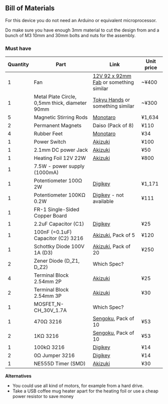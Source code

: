 ## Bill of Materials

For this device you do not need an Arduino or equivalent microprocessor.

Do make sure you have enough 3mm material to cut the design from and a bunch of M3 10mm and 30mm bolts and nuts for the assembly.

### Must have

|Quantity|Part|Link|Unit price|
|--------|----|----|----------|
|1       |Fan|[12V 92 x 92mm Fab](https://akizukidenshi.com/catalog/g/gP-14359/) or something similar|~¥400|
|1       |Metal Plate Circle, 0,5mm thick, diameter 90mm|[Tokyu Hands](https://hands.net/) or something similar|~¥300|
|5       |Magnetic Stirring Rods|[Monotaro](https://www.monotaro.com/p/4046/8741/)|¥1,634|
|2       |Permanent Magnets|Daiso (Pack of 8)|¥110|
|4       |Rubber Feet|[Monotaro](https://www.monotaro.com/p/0933/2574/?t.q=rubber%20feet)|¥34|
|1       |Power Switch|[Akizuki](https://akizukidenshi.com/catalog/g/gP-15740/)|¥100|
|1       |2.1mm DC power Jack|[Akizuki](https://akizukidenshi.com/catalog/g/gC-17108/)|¥50|
|1       |Heating Foil 12V 22W|[Akizuki](https://akizukidenshi.com/catalog/g/gP-14812/)|¥800| 
|1       |7.5W - power supply (1000mA)| | |
|1       |Potentiometer 100Ω 2W|[Digikey](https://www.digikey.jp/en/products/detail/bourns-inc/93R1A-R22-A05L/2564715?s=N4IgTCBcDaIJwGYBOBGAhgWiWMG0AYBWAGxAF0BfIA)|¥1,171|
|1       |Potentiometer 100KΩ 0.2W|[Digikey](https://www.digikey.jp/en/products/detail/bourns-inc/PDB181-K420P-104B/3820299) - not available|¥111|
|1       |FR-1 Single-Sided Copper Board| | |
|1       |2.2uF Capacitor (C1)|[Digikey](https://www.digikey.jp/en/products/detail/samsung-electro-mechanics/CL31B225KOHNNNE/3886922)|¥25|
|1       |100nF (=0.1uF) Capacitor (C2) 3216|[Akizuki](https://akizukidenshi.com/catalog/g/gP-15180/), Pack of 5|¥120|
|1       |Schottky Diode 100V 1A (D3)|[Akizuki](https://akizukidenshi.com/catalog/g/gI-06189/), Pack of 20|¥250|
|2       |Zener Diode (D_Z1, D_Z2)| Which Spec? | |
|4       |Terminal Block 2.54mm 2P|[Akizuki](https://akizukidenshi.com/catalog/g/gP-14217/)|¥25|
|2       |Terminal Block 2.54mm 3P|[Akizuki](https://akizukidenshi.com/catalog/g/gP-14612/)|¥30|
|1       |MOSFET_N-CH_30V_1.7A| Which Spec? | |
|1       |470Ω      3216|[Sengoku](https://www.sengoku.co.jp/mod/sgk_cart/detail.php?code=EEHD-0ECL), Pack of 10|¥53|
|2       |1KΩ       3216|[Sengoku](https://www.sengoku.co.jp/mod/sgk_cart/detail.php?code=EEHD-0ECV), Pack of 10|¥53|
|1       |100kΩ     3216|[Digikey](https://www.digikey.jp/en/products/detail/stackpole-electronics-inc/RMCF1206FT100K/1759689)|¥14|
|2       |0Ω Jumper 3216|[Digikey](https://www.digikey.jp/en/products/detail/yageo/RC1206JR-070RL/729184)|¥14|
|1       |NE555D Timer (SMD)|[Akizuki](https://akizukidenshi.com/catalog/g/gI-16210/)|¥30|


**Alternatives**

* You could use all kind of motors, for example from a hard drive.
* Take a USB coffee mug heater apart for the heating foil or use a cheap power resistor to save money
